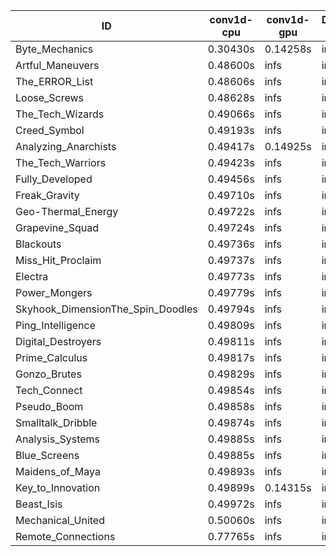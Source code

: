 |ID|conv1d-cpu|conv1d-gpu|DWSPConv2D-gpu|gemm-gpu|avg|
|-|-|-|-|-|-|
|Byte_Mechanics|0.30430s|0.14258s|infs|4.66996s|infs|
|Artful_Maneuvers|0.48600s|infs|infs|4.52635s|infs|
|The_ERROR_List|0.48606s|infs|infs|4.56841s|infs|
|Loose_Screws|0.48628s|infs|infs|4.54928s|infs|
|The_Tech_Wizards|0.49066s|infs|infs|4.64659s|infs|
|Creed_Symbol|0.49193s|infs|infs|4.66491s|infs|
|Analyzing_Anarchists|0.49417s|0.14925s|infs|4.63326s|infs|
|The_Tech_Warriors|0.49423s|infs|infs|4.68103s|infs|
|Fully_Developed|0.49456s|infs|infs|4.63263s|infs|
|Freak_Gravity|0.49710s|infs|infs|4.62155s|infs|
|Geo-Thermal_Energy|0.49722s|infs|infs|4.68675s|infs|
|Grapevine_Squad|0.49724s|infs|infs|4.68525s|infs|
|Blackouts|0.49736s|infs|infs|4.70152s|infs|
|Miss_Hit_Proclaim|0.49737s|infs|infs|4.66981s|infs|
|Electra|0.49773s|infs|infs|4.68337s|infs|
|Power_Mongers|0.49779s|infs|infs|4.68156s|infs|
|Skyhook_DimensionThe_Spin_Doodles|0.49794s|infs|infs|4.69596s|infs|
|Ping_Intelligence|0.49809s|infs|infs|4.69488s|infs|
|Digital_Destroyers|0.49811s|infs|infs|4.66568s|infs|
|Prime_Calculus|0.49817s|infs|infs|4.68921s|infs|
|Gonzo_Brutes|0.49829s|infs|infs|4.68697s|infs|
|Tech_Connect|0.49854s|infs|infs|4.69805s|infs|
|Pseudo_Boom|0.49858s|infs|infs|4.65699s|infs|
|Smalltalk_Dribble|0.49874s|infs|infs|4.71463s|infs|
|Analysis_Systems|0.49885s|infs|infs|4.66949s|infs|
|Blue_Screens|0.49885s|infs|infs|4.78794s|infs|
|Maidens_of_Maya|0.49893s|infs|infs|4.77062s|infs|
|Key_to_Innovation|0.49899s|0.14315s|infs|4.67742s|infs|
|Beast_Isis|0.49972s|infs|infs|4.78613s|infs|
|Mechanical_United|0.50060s|infs|infs|4.74928s|infs|
|Remote_Connections|0.77765s|infs|infs|4.63709s|infs|
